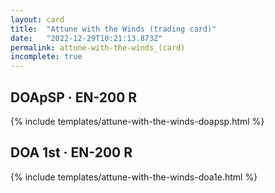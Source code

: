 ```yaml
---
layout: card
title:  "Attune with the Winds (trading card)"
date:   "2022-12-29T10:21:13.873Z"
permalink: attune-with-the-winds_(card)
incomplete: true
---
```


## DOApSP &middot; EN-200 R

{% include templates/attune-with-the-winds-doapsp.html %}


## DOA 1st &middot; EN-200 R

{% include templates/attune-with-the-winds-doa1e.html %}
